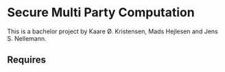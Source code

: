 # Secure Multi Party Computation
This is a bachelor project by Kaare Ø. Kristensen, Mads Hejlesen and Jens S. Nellemann.
## Requires 



